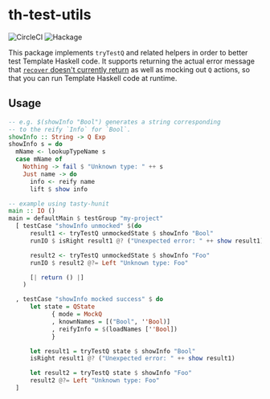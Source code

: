 # th-test-utils

![CircleCI](https://img.shields.io/circleci/build/github/LeapYear/th-test-utils.svg)
![Hackage](https://img.shields.io/hackage/v/th-test-utils.svg)

This package implements `tryTestQ` and related helpers in order to better test Template Haskell code. It supports returning the actual error message that [`recover` doesn't currently return](https://gitlab.haskell.org/ghc/ghc/-/issues/2340) as well as mocking out `Q` actions, so that you can run Template Haskell code at runtime.

## Usage

```haskell
-- e.g. $(showInfo "Bool") generates a string corresponding
-- to the reify `Info` for `Bool`.
showInfo :: String -> Q Exp
showInfo s = do
  mName <- lookupTypeName s
  case mName of
    Nothing -> fail $ "Unknown type: " ++ s
    Just name -> do
      info <- reify name
      lift $ show info
```

```haskell
-- example using tasty-hunit
main :: IO ()
main = defaultMain $ testGroup "my-project"
  [ testCase "showInfo unmocked" $(do
      result1 <- tryTestQ unmockedState $ showInfo "Bool"
      runIO $ isRight result1 @? ("Unexpected error: " ++ show result1)

      result2 <- tryTestQ unmockedState $ showInfo "Foo"
      runIO $ result2 @?= Left "Unknown type: Foo"

      [| return () |]
    )

  , testCase "showInfo mocked success" $ do
      let state = QState
            { mode = MockQ
            , knownNames = [("Bool", ''Bool)]
            , reifyInfo = $(loadNames [''Bool])
            }

      let result1 = tryTestQ state $ showInfo "Bool"
      isRight result1 @? ("Unexpected error: " ++ show result1)

      let result2 = tryTestQ state $ showInfo "Foo"
      result2 @?= Left "Unknown type: Foo"
  ]
```

